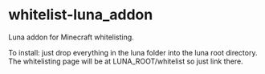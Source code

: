 # whitelist-luna_addon
Luna addon for Minecraft whitelisting.


To install: just drop everything in the luna folder into the luna root directory. The whitelisting page will be at LUNA_ROOT/whitelist so just link there.
